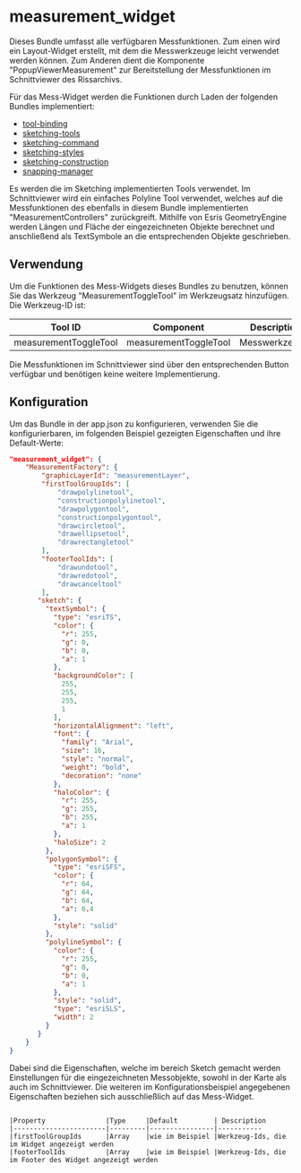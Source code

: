 # measurement_widget

Dieses Bundle umfasst alle verfügbaren Messfunktionen. Zum einen wird ein Layout-Widget erstellt, mit dem die Messwerkzeuge leicht verwendet werden können. 
Zum Anderen dient die Komponente "PopupViewerMeasurement" zur Bereitstellung der Messfunktionen im Schnittviewer des Rissarchivs.

Für das Mess-Widget werden die Funktionen durch Laden der folgenden Bundles implementiert:

* [tool-binding](#bundle=tool-binding@)
* [sketching-tools](#bundle=sketching-tools@)
* [sketching-command](#bundle=sketching-command@)
* [sketching-styles](#bundle=sketching-styles@)
* [sketching-construction](#bundle=sketching-construction@)
* [snapping-manager](#bundle=snapping-manager@)

Es werden die im Sketching implementierten Tools verwendet.
Im Schnittviewer wird ein einfaches Polyline Tool verwendet, welches auf die Messfunktionen des ebenfalls in diesem Bundle implementierten "MeasurementControllers" zurückgreift.
Mithilfe von Esris GeometryEngine werden Längen und Fläche der eingezeichneten Objekte berechnet und
anschließend als TextSymbole an die entsprechenden Objekte geschrieben. 

## Verwendung

Um die Funktionen des Mess-Widgets dieses Bundles zu benutzen, können Sie das Werkzeug "MeasurementToggleTool" im Werkzeugsatz hinzufügen. Die Werkzeug-ID ist:

|Tool ID                         |Component                          |Description
|--------------------------------|-----------------------------------|-----------------------
|measurementToggleTool             |measurementToggleTool                |Messwerkzeuge.

Die Messfunktionen im Schnittviewer sind über den entsprechenden Button verfügbar und benötigen keine weitere Implementierung.

## Konfiguration

Um das Bundle in der app.json zu konfigurieren, verwenden Sie die konfigurierbaren, im folgenden Beispiel gezeigten Eigenschaften und ihre Default-Werte:

```json
"measurement_widget": {
    "MeasurementFactory": {
        "graphicLayerId": "measurementLayer",
        "firstToolGroupIds": [
            "drawpolylinetool",
            "constructionpolylinetool",
            "drawpolygontool",
            "constructionpolygontool",
            "drawcircletool",
            "drawellipsetool",
            "drawrectangletool"
        ],
        "footerToolIds": [
            "drawundotool",
            "drawredotool",
            "drawcanceltool"
        ],
       "sketch": {
         "textSymbol": {
           "type": "esriTS",
           "color": {
             "r": 255,
             "g": 0,
             "b": 0,
             "a": 1
           },
           "backgroundColor": [
             255,
             255,
             255,
             1
           ],
           "horizontalAlignment": "left",
           "font": {
             "family": "Arial",
             "size": 16,
             "style": "normal",
             "weight": "bold",
             "decoration": "none"
           },
           "haloColor": {
             "r": 255,
             "g": 255,
             "b": 255,
             "a": 1
           },
           "haloSize": 2
         },
         "polygonSymbol": {
           "type": "esriSFS",
           "color": {
             "r": 64,
             "g": 64,
             "b": 64,
             "a": 0.4
           },
           "style": "solid"
         },
         "polylineSymbol": {
           "color": {
             "r": 255,
             "g": 0,
             "b": 0,
             "a": 1
           },
           "style": "solid",
           "type": "esriSLS",
           "width": 2
         }
       }
    }
}
```

Dabei sind die Eigenschaften, welche im bereich Sketch gemacht werden Einstellungen für die eingezeichneten Messobjekte, sowohl in der Karte als auch im Schnittviewer. Die weiteren im Konfigurationsbeispiel angegebenen Eigenschaften beziehen sich ausschließlich auf das Mess-Widget.

```

|Property               |Type     |Default         | Description
|-----------------------|---------|----------------|-----------
|firstToolGroupIds      |Array    |wie im Beispiel |Werkzeug-Ids, die im Widget angezeigt werden
|footerToolIds          |Array    |wie im Beispiel |Werkzeug-Ids, die im Footer des Widget angezeigt werden